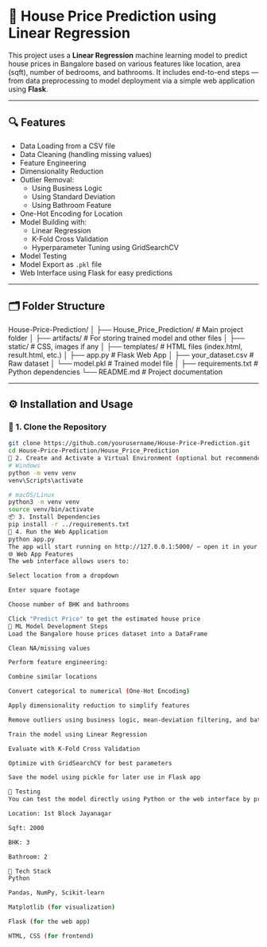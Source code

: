 # 🏡 House Price Prediction using Linear Regression

This project uses a **Linear Regression** machine learning model to predict house prices in Bangalore based on various features like location, area (sqft), number of bedrooms, and bathrooms. It includes end-to-end steps — from data preprocessing to model deployment via a simple web application using **Flask**.

---

## 🔍 Features

- Data Loading from a CSV file
- Data Cleaning (handling missing values)
- Feature Engineering
- Dimensionality Reduction
- Outlier Removal:
  - Using Business Logic
  - Using Standard Deviation
  - Using Bathroom Feature
- One-Hot Encoding for Location
- Model Building with:
  - Linear Regression
  - K-Fold Cross Validation
  - Hyperparameter Tuning using GridSearchCV
- Model Testing
- Model Export as `.pkl` file
- Web Interface using Flask for easy predictions

---

## 🗂 Folder Structure

House-Price-Prediction/
│
├── House_Price_Prediction/ # Main project folder
│ ├── artifacts/ # For storing trained model and other files
│ ├── static/ # CSS, images if any
│ ├── templates/ # HTML files (index.html, result.html, etc.)
│ ├── app.py # Flask Web App
│ ├── your_dataset.csv # Raw dataset
│ └── model.pkl # Trained model file
│
├── requirements.txt # Python dependencies
└── README.md # Project documentation

---

## ⚙️ Installation and Usage

### 🔧 1. Clone the Repository

```bash
git clone https://github.com/yourusername/House-Price-Prediction.git
cd House-Price-Prediction/House_Price_Prediction
🐍 2. Create and Activate a Virtual Environment (optional but recommended)
# Windows
python -m venv venv
venv\Scripts\activate

# macOS/Linux
python3 -m venv venv
source venv/bin/activate
📦 3. Install Dependencies
pip install -r ../requirements.txt
🚀 4. Run the Web Application
python app.py
The app will start running on http://127.0.0.1:5000/ — open it in your browser.
🌐 Web App Features
The web interface allows users to:

Select location from a dropdown

Enter square footage

Choose number of BHK and bathrooms

Click "Predict Price" to get the estimated house price
🧠 ML Model Development Steps
Load the Bangalore house prices dataset into a DataFrame

Clean NA/missing values

Perform feature engineering:

Combine similar locations

Convert categorical to numerical (One-Hot Encoding)

Apply dimensionality reduction to simplify features

Remove outliers using business logic, mean-deviation filtering, and bathroom sanity check

Train the model using Linear Regression

Evaluate with K-Fold Cross Validation

Optimize with GridSearchCV for best parameters

Save the model using pickle for later use in Flask app

🧪 Testing
You can test the model directly using Python or the web interface by providing inputs like:

Location: 1st Block Jayanagar

Sqft: 2000

BHK: 3

Bathroom: 2

🧰 Tech Stack
Python

Pandas, NumPy, Scikit-learn

Matplotlib (for visualization)

Flask (for the web app)

HTML, CSS (for frontend)
